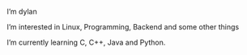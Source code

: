 I’m dylan

I’m interested in Linux, Programming, Backend and some other things

I’m currently learning C, C++, Java and Python. 
